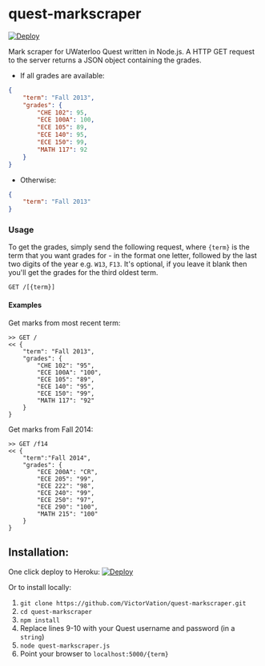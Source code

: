 # quest-markscraper 

[![Deploy](https://www.herokucdn.com/deploy/button.png)](https://heroku.com/deploy)

Mark scraper for UWaterloo Quest written in Node.js. A HTTP GET request to the server returns a JSON object containing the grades.

* If all grades are available:

```JSON
{
    "term": "Fall 2013",
    "grades": {
        "CHE 102": 95,
        "ECE 100A": 100,
        "ECE 105": 89,
        "ECE 140": 95,
        "ECE 150": 99,
        "MATH 117": 92
    }
}
```

* Otherwise:

```JSON
{   
    "term": "Fall 2013"
}
```

### Usage
To get the grades, simply send the following request, where `{term}` is the term that you want grades for - in the format one letter, followed by the last two digits of the year e.g. `W13`, `F13`. It's optional, if you leave it blank then you'll get the grades for the third oldest term.
```
GET /[{term}]
```

#### Examples
Get marks from most recent term:
```
>> GET /
<< {
    "term": "Fall 2013",
    "grades": {
        "CHE 102": "95",
        "ECE 100A": "100",
        "ECE 105": "89",
        "ECE 140": "95",
        "ECE 150": "99",
        "MATH 117": "92"
    }
}
```

Get marks from Fall 2014:
```
>> GET /f14
<< {
    "term":"Fall 2014",
    "grades": {
        "ECE 200A": "CR",
        "ECE 205": "99",
        "ECE 222": "98",
        "ECE 240": "99",
        "ECE 250": "97",
        "ECE 290": "100",
        "MATH 215": "100"
    }
}
```

## Installation:
One click deploy to Heroku: [![Deploy](https://www.herokucdn.com/deploy/button.png)](https://heroku.com/deploy)

Or to install locally:

1. `git clone https://github.com/VictorVation/quest-markscraper.git`
2. `cd quest-markscraper`
3. `npm install`
4. Replace lines 9-10 with your Quest username and password (in a `string`) 
5. `node quest-markscraper.js`
6. Point your browser to `localhost:5000/{term}`
